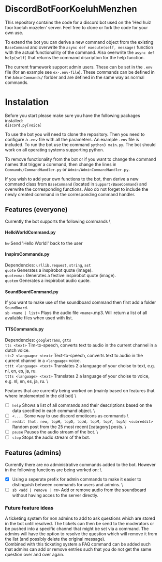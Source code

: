 # DiscordBotFoorKoeluhMenzhen

This repository contains the code for a discord bot used on the 'Hed huiz foor koeluh mozelen' server. Feel free to clone or fork the code for your own use.

To extend the bot you can derive a new command object from the existing `BaseCommand` and overwrite the `async def execute(self, message)` function with the actual functionallity of the command. Also overwrite the `async def help(self)` that returns the command discription for the help function.

The current framework support admin users. These can be set in the `.env` file (for an example see `ex-.env-file`). These commands can be defined in the `AdminCommands/` forlder and are defined in the same way as normal commands.

# Instalation
Before you start please make sure you have the following packages installed: \
`discord.py[voice]`

To use the bot you will need to clone the repository. Then you need to configure a `.env` file with all the parameters. An example `.env` file is included. To run the bot use the command `python3 main.py`. The bot should work on all operating systems supporting python.

To remove functionality from the bot or if you want to change the command names that trigger a command, then change the lines in `Commands/CommandHandler.py` or `Admin/AdminCommandHandler.py`.

If you wish to add your own functions to the bot, then derive a new command class from `BaseCommand` (located in `Support/BaseCommand`) and overwrite the corresponding functions. Also do not forget to include the newly created command in the corresponding command handler.

## Features (everyone)
Currently the bot supports the following commands \

#### HelloWorldCommand.py
`hw` Send 'Hello World!' back to the user 

#### InspiroCommands.py
Dependencies: `urllib.request`, `string`, `ast` \
`quote` Generates a inspirobot quote (image). \
`quotexmas` Generates a festive inspirobot quote (image). \
`quotem` Generates a inspirobot audio quote. 

#### SoundBoardCommand.py
If you want to make use of the soundboard command then first add a folder `SoundBoard`. \
`sb <name | list>` Plays the audio file `<name>`.mp3. Will return a list of all available files when used with list. 

#### TTSCommands.py
Dependencies: `googletrans`, `gtts` \
`tts <text>` Tim-to-speech, converts text to audio in the current channel in a dutch voice. \
`tts2 <language> <text>` Text-to-speech, converts text to audio in the current channel in a `<language>` voice. \
`tttt <language> <text>` Translates 2 a language of your choise to text, e.g. nl, en, es, ja, ru. \
`ttts <language> <text>` Translates 2 a language of your choise to voice, e.g. nl, en, es, ja, ru. \

Features that are currently being worked on (mainly based on features that where implemented in the old bot) \
- [ ] `help` Shows a list of all commands and their descriptions based on the data specified in each command object. \
- [ ] `<....` Some way to use discord emoticons as commands \
- [ ] `reddit [hot, new, topH, topD, topW, topM, topY, topA] <subreddit>` Random post from the 25 most recent [catagory] posts. \
- [ ] `pause` Pauses the audio stream of the bot. \
- [ ] `stop` Stops the audio stream of the bot. 
  
## Features (admins)
Currently there are no administrative commands added to the bot. However in the following functions are being worked on: \
- [x] Using a seperate prefix for admin commands to make it easier to distinguish between commands for users and admins. \
- [ ] `sb <add | remove | rm>` Add or remove audio from the soundboard without having acces to the server directly. 

### Future feature ideas
A ticketing system for non admins to add to ask questions which are stored in the bot until resolved. The tickets can then be send to the moderators or be pushed into a specific channel that might be set via a command. The admins will have the option to resolve the question which will remove it from the list (and possibly delete the original message). \
Combined with this ticketing system a FAQ command can be added such that admins can add or remove entries such that you do not get the same question over and over again.
